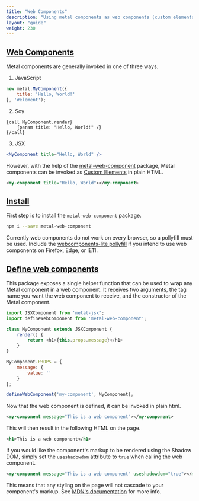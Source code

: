 ```yaml
---
title: "Web Components"
description: "Using metal components as web components (custom elements)."
layout: "guide"
weight: 230
---
```


<article id="web_components">

## [Web Components](#web_components)

Metal components are generally invoked in one of three ways.

1) JavaScript

```javascript
new metal.MyComponent({
	title: 'Hello, World!'
}, '#element');
```

2) Soy

```soy
{call MyComponent.render}
	{param title: "Hello, World!" /}
{/call}
```

3) JSX

```jsx
<MyComponent title="Hello, World" />
```

However, with the help of the [metal-web-component](https://www.npmjs.com/package/metal-web-component) package, Metal components can be invoked as [Custom Elements](https://developer.mozilla.org/en-US/docs/Web/Web_Components/Custom_Elements) in
plain HTML.

```xml
<my-component title="Hello, World"></my-component>
```

</article>

<article id="install">

## [Install](#install)

First step is to install the `metal-web-component` package.

```bash
npm i --save metal-web-component
```

Currently web components do not work on every browser, so a pollyfill must be
used. Include the [webcomponents-lite pollyfill](https://www.webcomponents.org/polyfills) if
you intend to use web components on Firefox, Edge, or IE11.

</article>

<article id="define_web_components">

## [Define web components](#define_web_components)

This package exposes a single helper function that can be used to wrap any Metal
component in a web component. It receives two arguments, the tag name you want
the web component to receive, and the constructor of the Metal component.

```javascript
import JSXComponent from 'metal-jsx';
import defineWebComponent from 'metal-web-component';

class MyComponent extends JSXComponent {
	render() {
		return <h1>{this.props.message}</h1>
	}
}

MyComponent.PROPS = {
	message: {
		value: ''
	}
};

defineWebComponent('my-component', MyComponent);
```

Now that the web component is defined, it can be invoked in plain html.

```xml
<my-component message="This is a web component"></my-component>
```

This will then result in the following HTML on the page.

```xml
<h1>This is a web component</h1>
```

If you would like the component's markup to be rendered using the Shadow DOM,
simply set the `useshadowdom` attribute to `true` when calling the web component.

```xml
<my-component message="This is a web component" useshadowdom="true"></my-component>
```

This means that any styling on the page will not cascade to your component's
markup. See [MDN's documentation](https://developer.mozilla.org/en-US/docs/Web/Web_Components/Shadow_DOM) for more info.

</article>